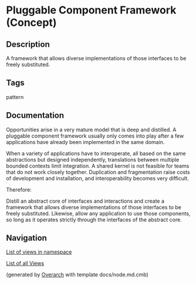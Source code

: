 
# Pluggable Component Framework (Concept)
## Description
A framework that allows diverse implementations of those interfaces to be
freely substituted.


## Tags
pattern

## Documentation
Opportunities arise in a very mature model that is deep and distilled. A
pluggable component framework usually only comes into play after a few
applications have already been implemented in the same domain.

When a variety of applications have to interoperate, all based on the same
abstractions but designed independently, translations between multiple bounded
contexts limit integration. A shared kernel is not feasible for teams that do
not work closely together. Duplication and fragmentation raise costs of
development and installation, and interoperability becomes very difficult.

Therefore:

Distill an abstract core of interfaces and interactions and create a framework
that allows diverse implementations of those interfaces to be freely
substituted. Likewise, allow any application to use those components, so long
as it operates strictly through the interfaces of the abstract core.


## Navigation
[List of views in namespace](./views-in-namespace.md)

[List of all Views](../../../views.md)


(generated by [Overarch](https://github.com/soulspace-org/overarch) with template docs/node.md.cmb)
